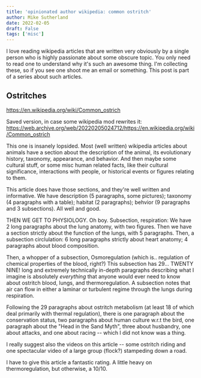 ```yaml
---
title: 'opinionated author wikipedia: common ostritch'
author: Mike Sutherland
date: 2022-02-05
draft: False
tags: ['misc']
---
```

I love reading wikipedia articles that are written very obviously by a single person who is highly passionate about some obscure topic. You only need to read one to understand why it's such an awesome thing. I'm collecting these, so if you see one shoot me an email or something. This post is part of a series about such articles.

## Ostritches

https://en.wikipedia.org/wiki/Common_ostrich

Saved version, in case some wikipedia mod rewrites it: https://web.archive.org/web/20220205024712/https://en.wikipedia.org/wiki/Common_ostrich

This one is insanely lopsided. Most (well written) wikipedia articles about animals have a section about the description of the animal, its evolutionary history, taxonomy, appearance, and behavior. And then maybe some cultural stuff, or some misc human related facts, like their cultural significance, interactions with people, or historical events or figures relating to them.

This article does have those sections, and they're well written and informative. We have description (5 paragraphs, some pictures); taxonomy (4 paragraphs with a table); habitat (2 paragraphs); behvior (9 paragraphs and 3 subsections). All well and good.

THEN WE GET TO PHYSIOLOGY. Oh boy. Subsection, respiration: We have 2 long paragraphs about the lung anatomy, with two figures. Then we have a section strictly about the function of the lungs, with 5 paragraphs. Then, a subsection circlulation: 6 long paragraphs strictly about heart anatomy; 4 paragraphs about blood composition. 

Then, a whopper of a subsection, Osmoregulation (which is.. regulation of chemical properties of the blood, right?) This subsection has 29... TWENTY NINE! long and extremely technically in-depth paragraphs describing what I imagine is absolutely *everything* that anyone would ever need to know about ostritch blood, lungs, and thermoregulation. A subsection notes that air can flow in either a laminar or turbulent regime through the lungs during respiration.

Following the 29 paragraphs about ostritch metabolism (at least 18 of which deal primarily with thermal regulation), there is one paragraph about the conservation status, two paragraphs about human culture w.r.t the bird, one paragraph about the "Head in the Sand Myth", three about husbandry, one about attacks, and one about racing -- which I did not know was a thing.

I really suggest also the videos on this article -- some ostritch riding and one spectacular video of a large group (flock?) stampeding down a road.

I have to give this article a fantastic rating. A little heavy on thermoregulation, but otherwise, a 10/10.